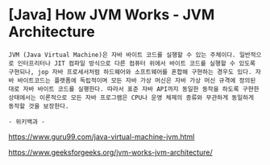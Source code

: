 # [Java] How JVM Works - JVM Architecture

```
JVM (Java Virtual Machine)은 자바 바이트 코드를 실행할 수 있는 주체이다. 일반적으로 인터프리터나 JIT 컴파일 방식으로 다른 컴퓨터 위에서 바이트 코드를 실행할 수 있도록 구현되나, jop 자바 프로세서처럼 하드웨어와 소프트웨어를 혼합해 구현하는 경우도 있다. 자바 바이트코드는 플랫폼에 독립적이며 모든 자바 가상 머신은 자바 가상 머신 규격에 정의된 대로 자바 바이트 코드를 실행한다. 따라서 표준 자바 API까지 동일한 동작을 하도록 구현한 상태에서는 이론적으로 모든 자바 프로그램은 CPU나 운영 체제의 종류와 무관하게 동일하게 동작할 것을 보장한다. 

- 위키백과 - 
```

https://www.guru99.com/java-virtual-machine-jvm.html

https://www.geeksforgeeks.org/jvm-works-jvm-architecture/